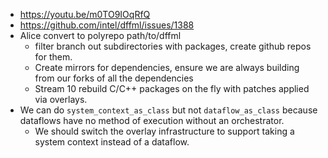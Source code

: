 - https://youtu.be/m0TO9IOqRfQ
- https://github.com/intel/dffml/issues/1388
- Alice convert to polyrepo path/to/dffml
  - filter branch out subdirectories with packages, create github repos for them.
  - Create mirrors for dependencies, ensure we are always building from our forks of all the dependencies
  - Stream 10 rebuild C/C++ packages on the fly with patches applied via overlays.
- We can do `system_context_as_class` but not `dataflow_as_class` because dataflows have no method of execution without an orchestrator.
  - We should switch the overlay infrastructure to support taking a system context instead of a dataflow.